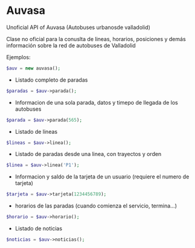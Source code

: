 # Auvasa
Unoficial API of Auvasa (Autobuses urbanosde valladolid)

Clase no oficial para la conuslta de lineas, horarios, posiciones y demás información sobre la red de autobuses de Valladolid

Ejemplos:
```php
$auv = new auvasa();
```

* Listado completo de paradas
```php
$paradas = $auv->parada();
```

* Informacion de una sola parada, datos y timepo de llegada de los autobuses
```php
$parada = $auv->parada(565);
```

* Listado de lineas
```php
$lineas = $auv->linea();
```

* Listado de paradas desde una linea, con trayectos y orden
```php
$linea = $auv->linea('P1');
```

* Informacion y saldo de la tarjeta de un usuario (requiere el numero de tarjeta)
```php
$tarjeta = $auv->tarjeta(1234456789);
```

* horarios de las paradas (cuando comienza el servicio, termina...)
```php
$horario = $auv->horario();
```

* Listado de noticias
```php
$noticias = $auv->noticias();
```
